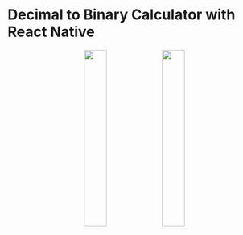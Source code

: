 # Decimal to Binary Calculator with React Native

<p align="center">

 <img src="https://i.imgur.com/8awR0Mf.png" height="30%" width="30%" />
 <img src="https://i.imgur.com/57sevDF.png" height="30%" width="30%" />
 
</p>
